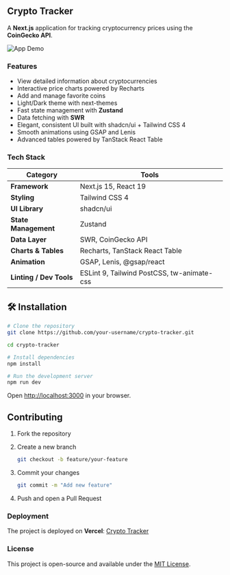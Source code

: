 ## Crypto Tracker

A **Next.js** application for tracking cryptocurrency prices using the **CoinGecko API**.

![App Demo](./public/demo.gif)

### Features

* View detailed information about cryptocurrencies
* Interactive price charts powered by Recharts
* Add and manage favorite coins
* Light/Dark theme with next-themes
* Fast state management with **Zustand**
* Data fetching with **SWR**
* Elegant, consistent UI built with shadcn/ui + Tailwind CSS 4
* Smooth animations using GSAP and Lenis
* Advanced tables powered by TanStack React Table

### Tech Stack

| Category                | Tools                                                          |
| ----------------------- | -------------------------------------------------------------- |
| **Framework**           | Next.js 15, React 19                                           |
| **Styling**             | Tailwind CSS 4                                                 |
| **UI Library**          | shadcn/ui                                                      |
| **State Management**    | Zustand                                                        |
| **Data Layer**          | SWR, CoinGecko API                                             |
| **Charts & Tables**     | Recharts, TanStack React Table                                 |
| **Animation**           | GSAP, Lenis, @gsap/react                                       |
| **Linting / Dev Tools** | ESLint 9, Tailwind PostCSS, tw-animate-css                     |


## 🛠 Installation

```bash
# Clone the repository
git clone https://github.com/your-username/crypto-tracker.git

cd crypto-tracker

# Install dependencies
npm install

# Run the development server
npm run dev
```

Open [http://localhost:3000](http://localhost:3000) in your browser.

## Contributing

1. Fork the repository
2. Create a new branch

   ```bash
   git checkout -b feature/your-feature
   ```
3. Commit your changes

   ```bash
   git commit -m "Add new feature"
   ```
4. Push and open a Pull Request



### Deployment

The project is deployed on **Vercel**: [Crypto Tracker](https://traceum.vercel.app/)

### License

This project is open-source and available under the [MIT License](LICENCE).
